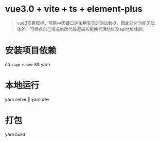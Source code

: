 # vue3.0 + vite + ts + element-plus

> vue3项目模板，项目中因接口是采用真实的测试数据，因此部分功能无法体验。可根据自己情况修改代码逻辑和更换代理地址及api地址体验。

# 安装项目依赖
cd `<app-name>` && yarn

# 本地运行
yarn serve || yarn dev

# 打包
yarn build

